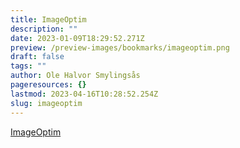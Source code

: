 ```yaml
---
title: ImageOptim
description: ""
date: 2023-01-09T18:29:52.271Z
preview: /preview-images/bookmarks/imageoptim.png
draft: false
tags: ""
author: Ole Halvor Smylingsås
pageresources: {}
lastmod: 2023-04-16T10:28:52.254Z
slug: imageoptim
---
```

<!--more-->

[ImageOptim](https://imageoptim.com/api "Gå ImageOptim hjemmeside (Ekstern lenke)")